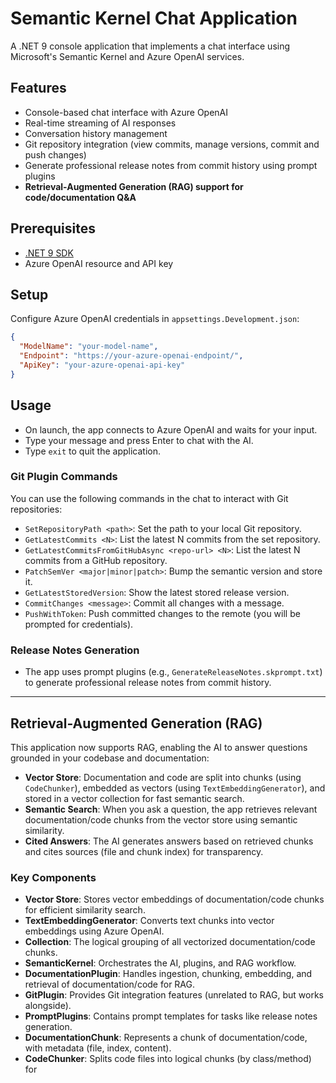 ﻿# Semantic Kernel Chat Application

A .NET 9 console application that implements a chat interface using Microsoft's Semantic Kernel and Azure OpenAI services.

## Features

- Console-based chat interface with Azure OpenAI
- Real-time streaming of AI responses
- Conversation history management
- Git repository integration (view commits, manage versions, commit and push changes)
- Generate professional release notes from commit history using prompt plugins
- **Retrieval-Augmented Generation (RAG) support for code/documentation Q&A**

## Prerequisites

- [.NET 9 SDK](https://dotnet.microsoft.com/download)
- Azure OpenAI resource and API key

## Setup

 Configure Azure OpenAI credentials in `appsettings.Development.json`:
   ```json
   {
     "ModelName": "your-model-name",
     "Endpoint": "https://your-azure-openai-endpoint/",
     "ApiKey": "your-azure-openai-api-key"
   }
   ```

## Usage

- On launch, the app connects to Azure OpenAI and waits for your input.
- Type your message and press Enter to chat with the AI.
- Type `exit` to quit the application.

### Git Plugin Commands

You can use the following commands in the chat to interact with Git repositories:

- `SetRepositoryPath <path>`: Set the path to your local Git repository.
- `GetLatestCommits <N>`: List the latest N commits from the set repository.
- `GetLatestCommitsFromGitHubAsync <repo-url> <N>`: List the latest N commits from a GitHub repository.
- `PatchSemVer <major|minor|patch>`: Bump the semantic version and store it.
- `GetLatestStoredVersion`: Show the latest stored release version.
- `CommitChanges <message>`: Commit all changes with a message.
- `PushWithToken`: Push committed changes to the remote (you will be prompted for credentials).

### Release Notes Generation

- The app uses prompt plugins (e.g., `GenerateReleaseNotes.skprompt.txt`) to generate professional release notes from commit history.

---

## Retrieval-Augmented Generation (RAG)

This application now supports RAG, enabling the AI to answer questions grounded in your codebase and documentation:

- **Vector Store**: Documentation and code are split into chunks (using `CodeChunker`), embedded as vectors (using `TextEmbeddingGenerator`), and stored in a vector collection for fast semantic search.
- **Semantic Search**: When you ask a question, the app retrieves relevant documentation/code chunks from the vector store using semantic similarity.
- **Cited Answers**: The AI generates answers based on retrieved chunks and cites sources (file and chunk index) for transparency.

### Key Components

- **Vector Store**: Stores vector embeddings of documentation/code chunks for efficient similarity search.
- **TextEmbeddingGenerator**: Converts text chunks into vector embeddings using Azure OpenAI.
- **Collection**: The logical grouping of all vectorized documentation/code chunks.
- **SemanticKernel**: Orchestrates the AI, plugins, and RAG workflow.
- **DocumentationPlugin**: Handles ingestion, chunking, embedding, and retrieval of documentation/code for RAG.
- **GitPlugin**: Provides Git integration features (unrelated to RAG, but works alongside).
- **PromptPlugins**: Contains prompt templates for tasks like release notes generation.
- **DocumentationChunk**: Represents a chunk of documentation/code, with metadata (file, index, content).
- **CodeChunker**: Splits code files into logical chunks (by class/method) for
